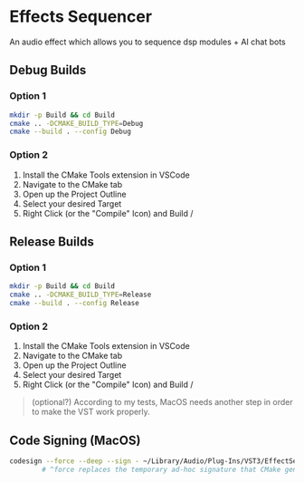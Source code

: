 # Effects Sequencer

An audio effect which allows you to sequence dsp modules + AI chat bots

## Debug Builds

### Option 1

```sh
mkdir -p Build && cd Build
cmake .. -DCMAKE_BUILD_TYPE=Debug
cmake --build . --config Debug
```
### Option 2

1. Install the CMake Tools extension in VSCode
2. Navigate to the CMake tab
3. Open up the Project Outline
4. Select your desired Target
5. Right Click (or the "Compile" Icon) and Build / 

## Release Builds

### Option 1

```sh
mkdir -p Build && cd Build
cmake .. -DCMAKE_BUILD_TYPE=Release
cmake --build . --config Release
```
### Option 2

1. Install the CMake Tools extension in VSCode
2. Navigate to the CMake tab
3. Open up the Project Outline
4. Select your desired Target
5. Right Click (or the "Compile" Icon) and Build / 

>(optional?) According to my tests, MacOS needs another step in order to make the VST work properly. 
## Code Signing (MacOS)

```sh
codesign --force --deep --sign - ~/Library/Audio/Plug-Ins/VST3/EffectSequencer.vst3
        # ^force replaces the temporary ad-hoc signature that CMake generates, If it exists. 
```
